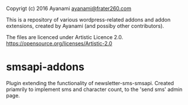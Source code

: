 Copyrigt (c) 2016 Ayanami <ayanami@frater260.com>

This is a repository of various wordpress-related addons
and addon extensions, created by Ayanami (and possiby other
contributors).

The files are licenced under Artistic Licence 2.0.
https://opensource.org/licenses/Artistic-2.0


smsapi-addons
=============

Plugin extending the functionality of newsletter-sms-smsapi.
Created priamrily to implement sms and character count,
to the 'send sms' admin page.
